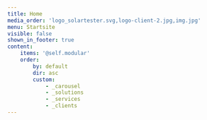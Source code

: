 ```yaml
---
title: Home
media_order: 'logo_solartester.svg,logo-client-2.jpg,img.jpg'
menu: Startsite
visible: false
shown_in_footer: true
content:
    items: '@self.modular'
    order:
        by: default
        dir: asc
        custom:
            - _carousel
            - _solutions
            - _services
            - _clients
---
```


<!-- <img src="/user/pages/01.home/_solutions/icon-council.svg" alt="svg picture" width="100">
<img src="/user/pages/01.home/_solutions/icon-inspection.svg" alt="svg picture" width="100">
<img src="/user/pages/01.home/_solutions/icon-service.svg" alt="svg picture" width="100">
<img src="/user/pages/01.home/_solutions/icon-report.svg" alt="svg picture" width="100">
<img src="/images/logo_solartester.svg" alt="svg picture" width="100">
<img src="/user/pages/01.home/_solutions/logo_solartester.svg" alt="svg picture" width="100">  -->
